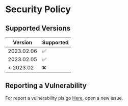 # Security Policy

## Supported Versions

| Version    | Supported          |
| ---------- | ------------------ |
| 2023.02.06 | ✅                 |
| 2023.02.05 | ✅                 |
| < 2023.02  | ❌                 |

## Reporting a Vulnerability

For report a vulnerability pls go [Here](https://github.com/ThunderNetworkRaD/mit.db/issues), open a new issue.
